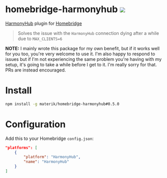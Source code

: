 # homebridge-harmonyhub [![](https://img.shields.io/badge/contact-@thematerik-blue.svg?style=flat-square)](http://twitter.com/thematerik)

[HarmonyHub](http://www.logitech.com/en-us/product/harmony-hub) plugin for [Homebridge](https://github.com/nfarina/homebridge)

> Solves the issue with the `HarmonyHub` connection dying after a while due to `MAX_CLIENTS=6`

**NOTE:** I mainly wrote this package for my own benefit, but if it works well for you too, you're very welcome to use it. I'm also happy to respond to issues but if I'm not experiencing the same problem you're having with my setup, it's going to take a while before I get to it. I'm really sorry for that. PRs are instead encouraged.

# Install

```sh
npm install -g materik/homebridge-harmonyhub#0.5.0
```

# Configuration

Add this to your Homebridge `config.json`:

```json
"platforms": [
    {
        "platform": "HarmonyHub",
        "name": "HarmonyHub"
    }
]
```
